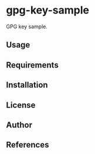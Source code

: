 # gpg-key-sample

GPG key sample.

## Usage

## Requirements

## Installation

## License

## Author

## References
